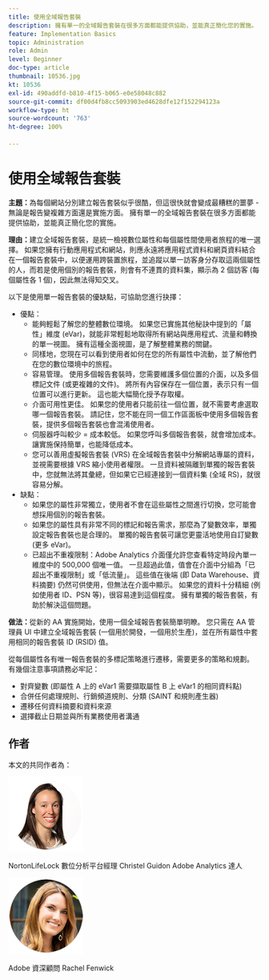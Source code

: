 ```yaml
---
title: 使用全域報告套裝
description: 擁有單一的全域報告套裝在很多方面都能提供協助，並能真正簡化您的實施。
feature: Implementation Basics
topic: Administration
role: Admin
level: Beginner
doc-type: article
thumbnail: 10536.jpg
kt: 10536
exl-id: 490addfd-b810-4f15-b065-e0e58048c882
source-git-commit: df00d4fb8cc5093903ed4628dfe12f152294123a
workflow-type: ht
source-wordcount: '763'
ht-degree: 100%

---
```


# 使用全域報告套裝

**主題：**&#x200B;為每個網站分別建立報告套裝似乎很酷，但這很快就會變成最糟糕的噩夢 - 無論是報告變複雜方面還是實施方面。 擁有單一的全域報告套裝在很多方面都能提供協助，並能真正簡化您的實施。

**理由：**&#x200B;建立全域報告套裝，是統一檢視數位屬性和每個屬性間使用者旅程的唯一選擇。 如果您擁有行動應用程式和網站，則應永遠將應用程式資料和網頁資料結合在一個報告套裝中，以便運用跨裝置旅程，並追蹤以單一訪客身分存取這兩個屬性的人，而若是使用個別的報告套裝，則會有不連貫的資料集，顯示為 2 個訪客 (每個屬性各 1 個)，因此無法得知交叉。

以下是使用單一報告套裝的優缺點，可協助您進行抉擇：

* 優點：
   * 能夠輕鬆了解您的整體數位環境。 如果您已實施其他秘訣中提到的「屬性」維度 (eVar)，就能非常輕鬆地取得所有網站與應用程式、流量和轉換的單一視圖。 擁有這種全面視圖，是了解整體業務的關鍵。
   * 同樣地，您現在可以看到使用者如何在您的所有屬性中流動，並了解他們在您的數位環境中的旅程。
   * 容易管理。 使用多個報告套裝時，您需要維護多個位置的介面，以及多個標記文件 (或更複雜的文件)。 將所有內容保存在一個位置，表示只有一個位置可以進行更新。 這也能大幅簡化授予存取權。
   * 介面可用性更佳。 如果您的使用者只能前往一個位置，就不需要考慮選取哪一個報告套裝。 請記住，您不能在同一個工作區面板中使用多個報告套裝，提供多個報告套裝也會混淆使用者。
   * 伺服器呼叫較少 = 成本較低。 如果您呼叫多個報告套裝，就會增加成本。 讓實施保持簡單，也能降低成本。
   * 您可以善用虛擬報告套裝 (VRS) 在全域報告套裝中分解網站專屬的資料，並視需要根據 VRS 縮小使用者權限。 一旦資料被隔離到單獨的報告套裝中，您就無法將其彙總，但如果它已經連接到一個資料集 (全域 RS)，就很容易分解。
* 缺點：
   * 如果您的屬性非常獨立，使用者不會在這些屬性之間進行切換，您可能會想採用個別的報告套裝。
   * 如果您的屬性具有非常不同的標記和報告需求，那麼為了變數效率，單獨設定報告套裝也是合理的。 單獨的報告套裝可讓您更靈活地使用自訂變數 (更多 eVar)。
   * 已超出不重複限制：Adobe Analytics 介面僅允許您查看特定時段內單一維度中的 500,000 個唯一值。 一旦超過此值，值會在介面中分組為「已超出不重複限制」或「低流量」。 這些值在後端 (即 Data Warehouse、資料摘要) 仍然可供使用，但無法在介面中顯示。 如果您的資料十分精細 (例如使用者 ID、PSN 等)，很容易達到這個程度。 擁有單獨的報告套裝，有助於解決這個問題。

**做法：**&#x200B;從新的 AA 實施開始，使用一個全域報告套裝簡單明瞭。 您只需在 AA 管理員 UI 中建立全域報告套裝 (一個用於開發，一個用於生產)，並在所有屬性中套用相同的報告套裝 ID (RSID) 值。

從每個屬性各有唯一報告套裝的多標記策略進行遷移，需要更多的策略和規劃。 有幾個注意事項請務必牢記：

* 對齊變數 (即屬性 A 上的 eVar1 需要擷取屬性 B 上 eVar1 的相同資料點)
* 合併任何處理規則、行銷頻道規則、分類 (SAINT 和規則產生器)
* 遷移任何資料摘要和資料來源
* 選擇截止日期並與所有業務使用者溝通

## 作者

本文的共同作者為：

![Christel Guidon](assets/Christel-Headshot-150.png)

NortonLifeLock 數位分析平台經理 Christel Guidon
Adobe Analytics 達人

![Rachel Fenwick](assets/Rachel-Fenwick-150.png)

Adobe 資深顧問 Rachel Fenwick
